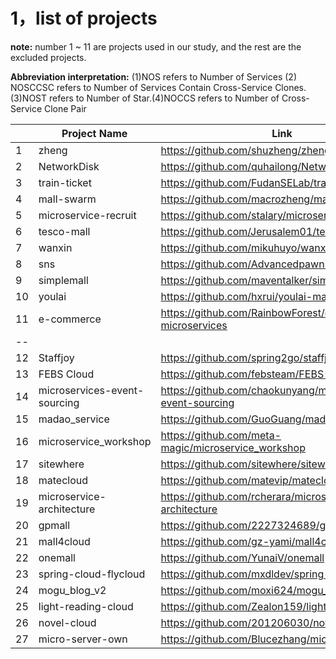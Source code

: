 # 1，list of projects

**note:** number 1 ~ 11 are projects used in our study, and the rest are the excluded projects.

**Abbreviation interpretation:** (1)NOS refers to Number of Services (2) NOSCCSC refers to Number of Services Contain Cross-Service Clones.(3)NOST refers to Number of Star.(4)NOCCS refers to Number of Cross-Service Clone Pair

|      | Project Name                 | Link                                                        | NOS| NOSCCSC | NOST | NOCSCP |
| ---- | ---------------------------- | ----------------------------------------------------------- | ------------------ | ----------------------------------------------- | -------------- | --------------------------- |
| 1    | zheng                        | https://github.com/shuzheng/zheng                           | 10                 |                                                 | 16.2k          | 1495                        |
| 2    | NetworkDisk                  | https://github.com/quhailong/NetworkDisk_Storage            | 10                 |                                                 | 262            | 559                         |
| 3    | train-ticket                 | https://github.com/FudanSELab/train-ticket/                 | 41                 |                                                 | 325            | 201                         |
| 4    | mall-swarm                   | https://github.com/macrozheng/mall-swarm                    | 8                  |                                                 | 7.9k           | 84                          |
| 5    | microservice-recruit         | https://github.com/stalary/microservice-recruit             | 8                  |                                                 | 143            | 72                          |
| 6    | tesco-mall                   | https://github.com/Jerusalem01/tesco-mall                   | 13                 |                                                 | 85             | 64                          |
| 7    | wanxin                       | https://github.com/mikuhuyo/wanxin-p2p                      | 11                 |                                                 | 40             | 33                          |
| 8    | sns                          | https://github.com/Advancedpawn2020/sns                     | 14                 |                                                 | 11             | 32                          |
| 9    | simplemall                   | https://github.com/maventalker/simplemall                   | 7                  |                                                 | 693            | 25                          |
| 10   | youlai                       | https://github.com/hxrui/youlai-mall                        | 9                  |                                                 | 918            | 23                          |
| 11   | e-commerce                   | https://github.com/RainbowForest/e-commerce-microservices   | 6                  |                                                 | 82             | 23                          |
| --   |                              |                                                             |                    |                                                 |                |                             |
| 12   | Staffjoy                     | https://github.com/spring2go/staffjoy                       | 7                  |                                                 | 1.6k           | 13                          |
| 13   | FEBS Cloud                   | https://github.com/febsteam/FEBS-Cloud                      | 8                  |                                                 | 1.6k           | 3                           |
| 14   | microservices-event-sourcing | https://github.com/chaokunyang/microservices-event-sourcing | 11                 |                                                 | 673            | 0                           |
| 15   | madao_service                | https://github.com/GuoGuang/madao_service                   | 8                  |                                                 | 115            | 0                           |
| 16   | microservice_workshop        | https://github.com/meta-magic/microservice_workshop         | 6                  |                                                 | 18             | 60                          |
| 17   | sitewhere                    | https://github.com/sitewhere/sitewhere                      | 10                 |                                                 | 861            | 6591                        |
| 18   | matecloud                    | https://github.com/matevip/matecloud                        | 6                  |                                                 | 811            | 6                           |
| 19   | microservice-architecture    | https://github.com/rcherara/microservice-architecture       | 7                  |                                                 | 23             | 2                           |
| 20   | gpmall                       | https://github.com/2227324689/gpmall                        | 10                 |                                                 | 4.2k           | 15                          |
| 21   | mall4cloud                   | https://github.com/gz-yami/mall4cloud                       | 10                 |                                                 | 614            | 5                           |
| 22   | onemall                      | https://github.com/YunaiV/onemall                           | 7                  |                                                 | 5.3k           | 10                          |
| 23   | spring-cloud-flycloud        | https://github.com/mxdldev/spring-cloud-flycloud            | 8                  |                                                 | 1.5k           | 15                          |
| 24   | mogu_blog_v2                 | https://github.com/moxi624/mogu_blog_v2                     | 9                  |                                                 | 850            | 13                          |
| 25   | light-reading-cloud          | https://github.com/Zealon159/light-reading-cloud            | 5                  |                                                 | 782            | 9                           |
| 26   | novel-cloud                  | https://github.com/201206030/novel-cloud                    | 11                 |                                                 | 618            | 2                           |
| 27   | micro-server-own             | https://github.com/Blucezhang/micro-server-own              | 9                  |                                                 | 203            | 12                          |

